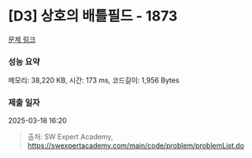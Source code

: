 # [D3] 상호의 배틀필드 - 1873 

[문제 링크](https://swexpertacademy.com/main/code/problem/problemDetail.do?contestProbId=AV5LyE7KD2ADFAXc) 

### 성능 요약

메모리: 38,220 KB, 시간: 173 ms, 코드길이: 1,956 Bytes

### 제출 일자

2025-03-18 16:20



> 출처: SW Expert Academy, https://swexpertacademy.com/main/code/problem/problemList.do
